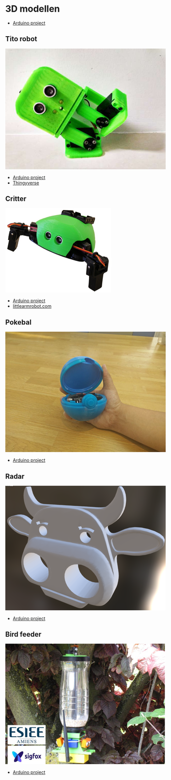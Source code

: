 # 3D modellen

 * [Arduino project](https://create.arduino.cc/projecthub/projects/tags/3d+printing)

## Tito robot

![](tito.jpg)

 * [Arduino project](https://create.arduino.cc/projecthub/cparrapa/tito-arduino-uno-3d-printed-robot-9f7777?ref=tag&ref_id=3d%20printing&offset=4)
 * [Thingyverse](https://www.thingiverse.com/thing:1378605)

## Critter

![](critter.png)

 * [Arduino project](https://create.arduino.cc/projecthub/slantconcepts/critter-crawling-arduino-robot-123670?ref=tag&ref_id=3d%20printing&offset=5)
 * [littlearmrobot.com](https://www.littlearmrobot.com/store/p35/critter_files.html)

## Pokebal

![](pokeball.jpg)

 * [Arduino project](https://create.arduino.cc/projecthub/MarJoh/arduino-pokeball-5555d8?ref=tag&ref_id=3d%20printing&offset=10)

## Radar

![](radar.png)

 * [Arduino project](https://create.arduino.cc/projecthub/MakerRobotics/arduino-radar-version-2-0-24371e?ref=tag&ref_id=3d%20printing&offset=14)

## Bird feeder

![](bird_feeder.jpg)

 * [Arduino project](https://create.arduino.cc/projecthub/esiee-amiens-students/smart-bird-feeder-a75e3b?ref=tag&ref_id=3d%20printing&offset=13)



